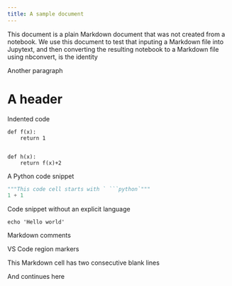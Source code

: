 ```yaml
---
title: A sample document
---
```


This document is a plain Markdown document that was not created from a notebook.
We use this document to test that inputing a Markdown file into Jupytext, and then converting the
resulting notebook to a Markdown file using nbconvert, is the identity

Another paragraph

# A header

Indented code

    def f(x):
        return 1


    def h(x):
        return f(x)+2


A Python code snippet

```python
"""This code cell starts with ` ```python`"""
1 + 1
```

Code snippet without an explicit language
```
echo 'Hello world'
```

Markdown comments
<!-- #comment -->

VS Code region markers

<!-- #region -->
This Markdown cell has two consecutive blank lines


And continues here
<!-- #endregion -->
